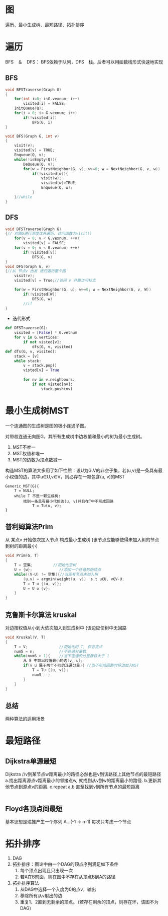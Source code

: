 # 图

遍历、最小生成树、最短路径、拓扑排序



# 遍历

BFS　＆　DFS： BFS依赖于队列，DFS　栈。后者可以用函数栈形式快速地实现

## BFS

```c
void BFSTraverse(Graph G)
{
	for(int i=0; i<G.vexnum; i++)
		visited[i] = FALSE;
	InitQueue(Q);
	for(i = 0; i< G.vexnum; i++)
		if(!visited[i])
			BFS(G, i)
}

void BFS(Graph G, int v)
{
	visit(v);
	visited[v] = TRUE;
	Enqueue(Q, v);
	while(!isEmpty(Q)){
		DeQueue(Q, v);
		for(w = FirstNeighbor(G, v); w>=0; w = NextNeighbor(G, v, w))
			if(!visited[w]){
				visit(w);
				visited[w]=TRUE;
				Enqueue(Q, w);
			}
	}//while
}
```

## DFS

```C
void DFSTraverse(Graph G)
{// 对图G进行深度优先遍历，访问函数为visit()
	for(v = 0; v < G.vexnum; ++v)
		visited[v] = FALSE;
	for(v = 0; v < G.vexnum; ++v)
		if(!visited[v])
			DFS(G, v)
}
void DFS(Graph G, v)
{//从 节点v 出发 递归遍历整个图
	visit(v);
	visited[v] = True;//访问 v 并置访问标志

	for(w = FirstNeighbor(G, u); w>=0; w = NextNeighbor(G, v, W))
		if(!visited[W])
			DFS(G, w)
		//if
}
```



* 迭代形式

```python
def DFSTraverse(G):
    visited = [False] * G.vetnum
    for v in G.vertices:
        if not visted[v]:
			dfs(G, v, visited)
def dfs(G, v, visited):
    stack = [v]
    while stack:
        v = stack.pop()
        visted[v] = True
        
        for nv in v.neighbours:
            if not visted[nv]:
                stack.push(nv)
```



# 最小生成树MST

一个连通图的生成树是图的极小连通子图。

对带权连通无向图G，其所有生成树中边权值和最小的树为最小生成树。

1. MST不唯一
2. MST权值和唯一
3. MST的边数为顶点数减一

构造MST的算法大多用了如下性质：设U为G.V的非空子集，若(u,v)是一条具有最小权值的边，其中u∈U,v∈V，则必存在一颗包含(u, v)的MST

```
Generic_MST(G){
    T = NULL;
    while T 不是一颗生成树:
    	找到一条具有最小代价边(u, v)并且在T中不形成回路
    		T = T∪(u, v);
}
```

## 普利姆算法Prim

从 某点v 开始依次加入节点 构成最小生成树 (该节点应能够使得未加入树的节点到树的距离最小)

```c
void Prim(G, T)
{
	T = 空集;			//初始化空树								
	U = {w};			//添加一个任意初始顶点
	while((V-U) != 空集){//当还有节点未加入树
		(u,v) = argmin(weight(u, v))  s.t u∈U, v∈V-U;
		T = T ∪ {(u, v)};
		U = U ∪ {v};
	}
}
```

## 克鲁斯卡尔算法 kruskal

对边按权值从小到大依次加入到生成树中 (该边应使树中无回路

```c
void Kruskal(V, T)
{
	T = V;				//初始化树 T, 仅含定点
	numS = n;			//不连通分量数
	while(numS > 1){	//当不连通的分量数目大于 1
		从 E 中取出权值最小的边(v, u);
		if(v u 属于两个不同的连通分量){ //当不形成回路时将边加入MST
			T = T∪ {(u, v)}；
			numS --;
		}
	}
}
```

## 总结

两种算法的适用场景

# 最短路径

## Dijkstra单源最短

Dijkstra  //v到某节点w距离最小的路径必然也是v到该路径上其他节点的最短路径
	a.找出距离源点v距离最小的邻接点w, 就找到从v到w的距离最小的路径.
	b.更新其他节点到源点v的距离.
	c.repeat a,b 直至找到v到所有节点的最短距离

```

```



## Floyd各顶点间最短

基本思想是递推产生一个序列 A...(-1 -> n-1) 每次只考虑一个节点





# 拓扑排序

1. DAG
2. 拓扑排序：图论中由一个DAG的顶点序列满足如下条件
   1. 每个顶点出现且只出现一次
   2. 若A在B前面，则在图中不存在从顶点B到A的路径
3. 拓扑排序算法
   1. 从DAG中选择一个入度为0的点v，输出
   2. 移除所有从v射出的边
   3. 重复1、2直到无剩余的顶点。（若存在剩余的顶点，则存在环，该图不为DAG）